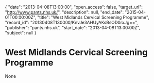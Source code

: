 {
  "date": "2013-04-08T13:00:00", 
  "open_access": false, 
  "target_url": "http://www.pants.nhs.uk/", 
  "description": null, 
  "end_date": "2015-04-01T00:00:00Z", 
  "title": "West Midlands Cervical Screening Programme", 
  "record_id": "20130408T130000/KnvJe3AHUyAKsBsOD0rxJg==", 
  "publisher": "pants.nhs.uk", 
  "start_date": "2013-04-08T13:00:00Z", 
  "subject": null
}

# West Midlands Cervical Screening Programme

None